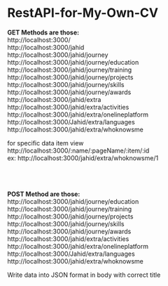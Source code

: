 # RestAPI-for-My-Own-CV



<b>GET Methods are those:</b><br> 
http://localhost:3000/<br> 
http://localhost:3000/jahid<br> 
http://localhost:3000/jahid/journey<br> 
http://localhost:3000/jahid/journey/education<br> 
http://localhost:3000/jahid/journey/training<br> 
http://localhost:3000/jahid/journey/projects<br> 
http://localhost:3000/jahid/journey/skills<br> 
http://localhost:3000/jahid/journey/awards<br> 
http://localhost:3000/jahid/extra<br> 
http://localhost:3000/jahid/extra/activities<br> 
http://localhost:3000/jahid/extra/onelineplatform<br> 
http://localhost:3000/Jahid/extra/languages<br> 
http://localhost:3000/jahid/extra/whoknowsme<br> 

for specific data item view<br> 
http://localhost:3000/:name/:pageName/:item/:id<br> 
ex: http://localhost:3000/jahid/extra/whoknowsme/1<br> 

<br> 
<br> 
<br> 
<b>POST Method are those:</b><br> 
http://localhost:3000/jahid/journey/education<br> 
http://localhost:3000/jahid/journey/training<br> 
http://localhost:3000/jahid/journey/projects<br> 
http://localhost:3000/jahid/journey/skills<br> 
http://localhost:3000/jahid/journey/awards<br> 
http://localhost:3000/jahid/extra/activities<br> 
http://localhost:3000/jahid/extra/onelineplatform<br> 
http://localhost:3000/Jahid/extra/languages<br> 
http://localhost:3000/jahid/extra/whoknowsme<br> 

Write data into JSON format in body with correct title

<br> 
